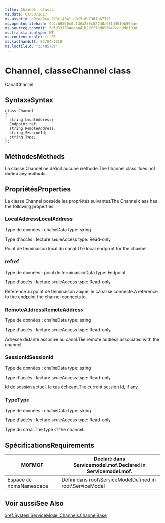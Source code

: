 ```yaml
---
title: Channel, classe
ms.date: 03/30/2017
ms.assetid: d9fae2ca-209c-4341-a0f5-6b79d1a67776
ms.openlocfilehash: 4b7c66560c0c136a258c527d8a681d491eb50aae
ms.sourcegitcommit: 3d5d33f384eeba41b2dff79d096f47ccc8d8f03d
ms.translationtype: MT
ms.contentlocale: fr-FR
ms.lasthandoff: 05/04/2018
ms.locfileid: "33485786"
---
```

# <a name="channel-class"></a><span data-ttu-id="7d62c-102">Channel, classe</span><span class="sxs-lookup"><span data-stu-id="7d62c-102">Channel class</span></span>
<span data-ttu-id="7d62c-103">Canal</span><span class="sxs-lookup"><span data-stu-id="7d62c-103">Channel</span></span>  
  
## <a name="syntax"></a><span data-ttu-id="7d62c-104">Syntaxe</span><span class="sxs-lookup"><span data-stu-id="7d62c-104">Syntax</span></span>  
  
```  
class Channel  
{  
  string LocalAddress;  
  Endpoint ref;  
  string RemoteAddress;  
  string SessionId;  
  string Type;  
};  
```  
  
## <a name="methods"></a><span data-ttu-id="7d62c-105">Méthodes</span><span class="sxs-lookup"><span data-stu-id="7d62c-105">Methods</span></span>  
 <span data-ttu-id="7d62c-106">La classe Channel ne définit aucune méthode.</span><span class="sxs-lookup"><span data-stu-id="7d62c-106">The Channel class does not define any methods.</span></span>  
  
## <a name="properties"></a><span data-ttu-id="7d62c-107">Propriétés</span><span class="sxs-lookup"><span data-stu-id="7d62c-107">Properties</span></span>  
 <span data-ttu-id="7d62c-108">La classe Channel possède les propriétés suivantes.</span><span class="sxs-lookup"><span data-stu-id="7d62c-108">The Channel class has the following properties.</span></span>  
  
### <a name="localaddress"></a><span data-ttu-id="7d62c-109">LocalAddress</span><span class="sxs-lookup"><span data-stu-id="7d62c-109">LocalAddress</span></span>  
 <span data-ttu-id="7d62c-110">Type de données : chaîne</span><span class="sxs-lookup"><span data-stu-id="7d62c-110">Data type: string</span></span>  
  
 <span data-ttu-id="7d62c-111">Type d'accès : lecture seule</span><span class="sxs-lookup"><span data-stu-id="7d62c-111">Access type: Read-only</span></span>  
  
 <span data-ttu-id="7d62c-112">Point de terminaison local du canal.</span><span class="sxs-lookup"><span data-stu-id="7d62c-112">The local endpoint for the channel.</span></span>  
  
### <a name="ref"></a><span data-ttu-id="7d62c-113">ref</span><span class="sxs-lookup"><span data-stu-id="7d62c-113">ref</span></span>  
 <span data-ttu-id="7d62c-114">Type de données : point de terminaison</span><span class="sxs-lookup"><span data-stu-id="7d62c-114">Data type: Endpoint</span></span>  
  
 <span data-ttu-id="7d62c-115">Type d'accès : lecture seule</span><span class="sxs-lookup"><span data-stu-id="7d62c-115">Access type: Read-only</span></span>  
  
 <span data-ttu-id="7d62c-116">Référence au point de terminaison auquel le canal se connecte.</span><span class="sxs-lookup"><span data-stu-id="7d62c-116">A reference to the endpoint the channel connects to.</span></span>  
  
### <a name="remoteaddress"></a><span data-ttu-id="7d62c-117">RemoteAddress</span><span class="sxs-lookup"><span data-stu-id="7d62c-117">RemoteAddress</span></span>  
 <span data-ttu-id="7d62c-118">Type de données : chaîne</span><span class="sxs-lookup"><span data-stu-id="7d62c-118">Data type: string</span></span>  
  
 <span data-ttu-id="7d62c-119">Type d'accès : lecture seule</span><span class="sxs-lookup"><span data-stu-id="7d62c-119">Access type: Read-only</span></span>  
  
 <span data-ttu-id="7d62c-120">Adresse distante associée au canal.</span><span class="sxs-lookup"><span data-stu-id="7d62c-120">The remote address associated with the channel.</span></span>  
  
### <a name="sessionid"></a><span data-ttu-id="7d62c-121">SessionId</span><span class="sxs-lookup"><span data-stu-id="7d62c-121">SessionId</span></span>  
 <span data-ttu-id="7d62c-122">Type de données : chaîne</span><span class="sxs-lookup"><span data-stu-id="7d62c-122">Data type: string</span></span>  
  
 <span data-ttu-id="7d62c-123">Type d'accès : lecture seule</span><span class="sxs-lookup"><span data-stu-id="7d62c-123">Access type: Read-only</span></span>  
  
 <span data-ttu-id="7d62c-124">Id de session actuel, le cas échéant.</span><span class="sxs-lookup"><span data-stu-id="7d62c-124">The current session Id, if any.</span></span>  
  
### <a name="type"></a><span data-ttu-id="7d62c-125">Type</span><span class="sxs-lookup"><span data-stu-id="7d62c-125">Type</span></span>  
 <span data-ttu-id="7d62c-126">Type de données : chaîne</span><span class="sxs-lookup"><span data-stu-id="7d62c-126">Data type: string</span></span>  
  
 <span data-ttu-id="7d62c-127">Type d'accès : lecture seule</span><span class="sxs-lookup"><span data-stu-id="7d62c-127">Access type: Read-only</span></span>  
  
 <span data-ttu-id="7d62c-128">Type du canal.</span><span class="sxs-lookup"><span data-stu-id="7d62c-128">The type of the channel.</span></span>  
  
## <a name="requirements"></a><span data-ttu-id="7d62c-129">Spécifications</span><span class="sxs-lookup"><span data-stu-id="7d62c-129">Requirements</span></span>  
  
|<span data-ttu-id="7d62c-130">MOF</span><span class="sxs-lookup"><span data-stu-id="7d62c-130">MOF</span></span>|<span data-ttu-id="7d62c-131">Déclaré dans Servicemodel.mof.</span><span class="sxs-lookup"><span data-stu-id="7d62c-131">Declared in Servicemodel.mof.</span></span>|  
|---------|-----------------------------------|  
|<span data-ttu-id="7d62c-132">Espace de noms</span><span class="sxs-lookup"><span data-stu-id="7d62c-132">Namespace</span></span>|<span data-ttu-id="7d62c-133">Défini dans root\ServiceModel</span><span class="sxs-lookup"><span data-stu-id="7d62c-133">Defined in root\ServiceModel</span></span>|  
  
## <a name="see-also"></a><span data-ttu-id="7d62c-134">Voir aussi</span><span class="sxs-lookup"><span data-stu-id="7d62c-134">See Also</span></span>  
 <xref:System.ServiceModel.Channels.ChannelBase>
